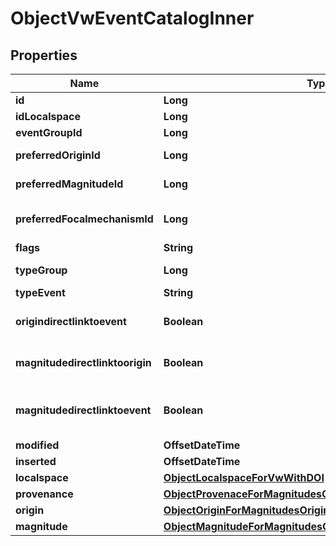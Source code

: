 

# ObjectVwEventCatalogInner


## Properties

| Name | Type | Description | Notes |
|------------ | ------------- | ------------- | -------------|
|**id** | **Long** | Unique incremental id | bigint(20) |  [optional] |
|**idLocalspace** | **Long** | Localspace Id | bigint(19) |  [optional] |
|**eventGroupId** | **Long** | Link event group | bigint(20) |  [optional] [readonly] |
|**preferredOriginId** | **Long** | Link: preferred origin. It can be NULL. | bigint(20) |  [optional] [readonly] |
|**preferredMagnitudeId** | **Long** | Link: preferred magnitude. It can be NULL. | bigint(20) |  [optional] [readonly] |
|**preferredFocalmechanismId** | **Long** | Link: preferred focalmechanism. It can be NULL. | bigint(20) |  [optional] [readonly] |
|**flags** | **String** | Flags for origin | varchar(255) |  [optional] [readonly] |
|**typeGroup** | **Long** | Group type. Used by clustering algorithm | tinyint(4) |  [optional] [readonly] |
|**typeEvent** | **String** | Name | varchar(255) |  [optional] |
|**origindirectlinktoevent** | **Boolean** | Origin entity is directly linked to Event entity (origin.fk_event&#x3D;event.id) |  [optional] |
|**magnitudedirectlinktoorigin** | **Boolean** | Magnitude entity is directly linked to Origin entity (magnitude.fk_origin&#x3D;origin.id) |  [optional] |
|**magnitudedirectlinktoevent** | **Boolean** | Magnitude entity is directly linked to Event entity (magnitude.fk_origin&#x3D;origin.id -&gt; origin.fk_event&#x3D;event.id) |  [optional] |
|**modified** | **OffsetDateTime** | Last Review | timestamp |  [optional] [readonly] |
|**inserted** | **OffsetDateTime** | Insert time | timestamp |  [optional] [readonly] |
|**localspace** | [**ObjectLocalspaceForVwWithDOI**](ObjectLocalspaceForVwWithDOI.md) |  |  [optional] |
|**provenance** | [**ObjectProvenaceForMagnitudesOriginsEventsAndEventsGroup**](ObjectProvenaceForMagnitudesOriginsEventsAndEventsGroup.md) |  |  [optional] |
|**origin** | [**ObjectOriginForMagnitudesOriginsEventsAndEventsGroup**](ObjectOriginForMagnitudesOriginsEventsAndEventsGroup.md) |  |  [optional] |
|**magnitude** | [**ObjectMagnitudeForMagnitudesOriginsEventsAndEventsGroup**](ObjectMagnitudeForMagnitudesOriginsEventsAndEventsGroup.md) |  |  [optional] |



